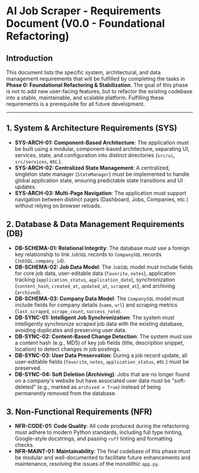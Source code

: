 # AI Job Scraper - Requirements Document (V0.0 - Foundational Refactoring)

## Introduction

This document lists the specific system, architectural, and data management requirements that will be fulfilled by completing the tasks in **Phase 0: Foundational Refactoring & Stabilization**. The goal of this phase is not to add new user-facing features, but to refactor the existing codebase into a stable, maintainable, and scalable platform. Fulfilling these requirements is a prerequisite for all future development.

---

## 1. System & Architecture Requirements (SYS)

- **SYS-ARCH-01: Component-Based Architecture**: The application must be built using a modular, component-based architecture, separating UI, services, state, and configuration into distinct directories (`src/ui`, `src/services`, etc.).
- **SYS-ARCH-02: Centralized State Management**: A centralized, singleton state manager (`StateManager`) must be implemented to handle global application state, ensuring predictable state transitions and UI updates.
- **SYS-ARCH-03: Multi-Page Navigation**: The application must support navigation between distinct pages (Dashboard, Jobs, Companies, etc.) without relying on browser reloads.

## 2. Database & Data Management Requirements (DB)

- **DB-SCHEMA-01: Relational Integrity**: The database must use a foreign key relationship to link `JobSQL` records to `CompanySQL` records (`JobSQL.company_id`).
- **DB-SCHEMA-02: Job Data Model**: The `JobSQL` model must include fields for core job data, user-editable data (`favorite`, `notes`), application tracking (`application_status`, `application_date`), synchronization (`content_hash`, `created_at`, `updated_at`, `scraped_at`), and archiving (`archived`).
- **DB-SCHEMA-03: Company Data Model**: The `CompanySQL` model must include fields for company details (`name`, `url`) and scraping metrics (`last_scraped`, `scrape_count`, `success_rate`).
- **DB-SYNC-01: Intelligent Job Synchronization**: The system must intelligently synchronize scraped job data with the existing database, avoiding duplicates and preserving user data.
- **DB-SYNC-02: Content-Based Change Detection**: The system must use a content hash (e.g., MD5) of key job fields (title, description snippet, location) to detect changes in job postings.
- **DB-SYNC-03: User Data Preservation**: During a job record update, all user-editable fields (`favorite`, `notes`, `application_status`, etc.) must be preserved.
- **DB-SYNC-04: Soft Deletion (Archiving)**: Jobs that are no longer found on a company's website but have associated user data must be "soft-deleted" (e.g., marked as `archived = True`) instead of being permanently removed from the database.

## 3. Non-Functional Requirements (NFR)

- **NFR-CODE-01: Code Quality**: All code produced during the refactoring must adhere to modern Python standards, including full type hinting, Google-style docstrings, and passing `ruff` linting and formatting checks.
- **NFR-MAINT-01: Maintainability**: The final codebase of this phase must be modular and well-documented to facilitate future enhancements and maintenance, resolving the issues of the monolithic `app.py`.
